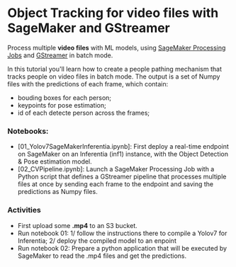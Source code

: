 # Object Tracking for video files with SageMaker and GStreamer

Process multiple **video files** with ML models, using [SageMaker Processing Jobs](https://docs.aws.amazon.com/sagemaker/latest/dg/processing-job.html) and [GStreamer](https://gstreamer.freedesktop.org/) in batch mode. 

In this tutorial you'll learn how to create a people pathing mechanism that tracks people on video files in batch mode. The output is a set of Numpy files with the predictions of each frame, which contain:  
 - bouding boxes for each person;
 - keypoints for pose estimation;
 - id of each detecte person across the frames;


### Notebooks:
 - [01_Yolov7SageMakerInferentia.ipynb]: First deploy a real-time endpoint on SageMaker on an Inferentia (inf1) instance, with the Object Detection & Pose estimation model.
 - [02_CVPipeline.ipynb]: Launch a SageMaker Processing Job with a Python script that defines a GStreamer pipeline that processes multiple files at once by sending each frame to the endpoint and saving the predictions as Numpy files.


### Activities
  - First upload some **.mp4** to an S3 bucket.
  - Run notebook 01: 1/ follow the instructions there to compile a Yolov7 for Inferentia; 2/ deploy the compiled model to an enpoint
  - Run notebook 02: Prepare a python application that will be executed by SageMaker to read the .mp4 files and get the predictions.